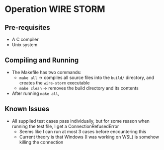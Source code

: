 # Operation WIRE STORM

## Pre-requisites
- A C compiler
- Unix system

## Compiling and Running
- The Makefile has two commands:
    - `make all` -> compiles all source files into the `build/` directory, and creates the `wire-storm` executable
    - `make clean` -> removes the build directory and its contents
- After running `make all`, 

## Known Issues
- All supplied test cases pass individually, but for some reason when running the test file, I get a ConnectionRefusedError
    - Seems like I can run at most 3 cases before encountering this
    - Current theory is that Windows (I was working on WSL) is somehow killing the connection